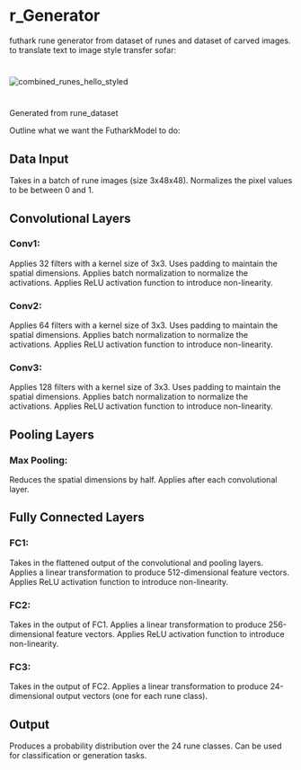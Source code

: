 # r_Generator
futhark rune generator from dataset of runes and dataset of carved images. to translate text to image style transfer
sofar:
#
![combined_runes_hello_styled](https://github.com/user-attachments/assets/a9f3c49d-cd93-41d9-b78f-7661399aada3)
#
Generated from rune_dataset

Outline what we want the FutharkModel to do:
## Data Input
  Takes in a batch of rune images (size 3x48x48).
  Normalizes the pixel values to be between 0 and 1.
## Convolutional Layers
### Conv1:
  Applies 32 filters with a kernel size of 3x3.
  Uses padding to maintain the spatial dimensions.
  Applies batch normalization to normalize the activations.
  Applies ReLU activation function to introduce non-linearity.
### Conv2:
  Applies 64 filters with a kernel size of 3x3.
  Uses padding to maintain the spatial dimensions.
  Applies batch normalization to normalize the activations.
  Applies ReLU activation function to introduce non-linearity.
### Conv3:
  Applies 128 filters with a kernel size of 3x3.
  Uses padding to maintain the spatial dimensions.
  Applies batch normalization to normalize the activations.
  Applies ReLU activation function to introduce non-linearity.
## Pooling Layers
### Max Pooling:
  Reduces the spatial dimensions by half.
  Applies after each convolutional layer.
## Fully Connected Layers
### FC1:
  Takes in the flattened output of the convolutional and pooling layers.
  Applies a linear transformation to produce 512-dimensional feature vectors.
  Applies ReLU activation function to introduce non-linearity.
### FC2:
  Takes in the output of FC1.
  Applies a linear transformation to produce 256-dimensional feature vectors.
  Applies ReLU activation function to introduce non-linearity.
### FC3:
  Takes in the output of FC2.
  Applies a linear transformation to produce 24-dimensional output vectors (one for each rune class).
## Output
  Produces a probability distribution over the 24 rune classes.
  Can be used for classification or generation tasks.
